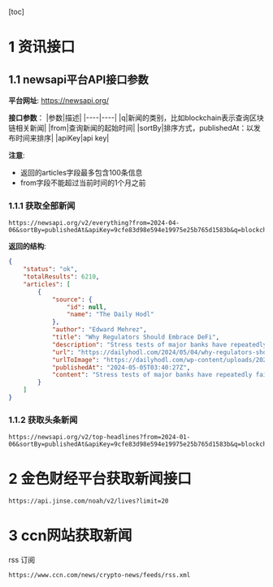 [toc]

# 1 资讯接口
## 1.1 newsapi平台API接口参数

**平台网址**:
https://newsapi.org/


**接口参数**：
|参数|描述|
|----|----|
|q|新闻的类别，比如blockchain表示查询区块链相关新闻|
|from|查询新闻的起始时间|
|sortBy|排序方式，publishedAt：以发布时间来排序|
|apiKey|api key|

**注意**:
- 返回的articles字段最多包含100条信息
- from字段不能超过当前时间的1个月之前

### 1.1.1 获取全部新闻
```
https://newsapi.org/v2/everything?from=2024-04-06&sortBy=publishedAt&apiKey=9cfe83d98e594e19975e25b765d1583b&q=blockchain
```

**返回的结构**:
```json
{
    "status": "ok",
    "totalResults": 6210,
    "articles": [
        {
            "source": {
                "id": null,
                "name": "The Daily Hodl"
            },
            "author": "Edward Mehrez",
            "title": "Why Regulators Should Embrace DeFi",
            "description": "Stress tests of major banks have repeatedly failed to uncover serious issues that have led to billions of dollars in losses – DeFi (decentralized finance) changes all of this. Right now, the world’s financial system operates under a veil of secrecy. Global ba…",
            "url": "https://dailyhodl.com/2024/05/04/why-regulators-should-embrace-defi/",
            "urlToImage": "https://dailyhodl.com/wp-content/uploads/2022/12/us-regulators-spot-markets.jpg",
            "publishedAt": "2024-05-05T03:40:27Z",
            "content": "Stress tests of major banks have repeatedly failed to uncover serious issues that have led to billions of dollars in losses DeFi (decentralized finance) changes all of this.\r\nRight now, the world’s f… [+7577 chars]"
        }
    ]
}
```


### 1.1.2 获取头条新闻
```
https://newsapi.org/v2/top-headlines?from=2024-01-06&sortBy=publishedAt&apiKey=9cfe83d98e594e19975e25b765d1583b&q=blockchain&size=10
```

# 2 金色财经平台获取新闻接口
```
https://api.jinse.com/noah/v2/lives?limit=20
```

# 3 ccn网站获取新闻
rss 订阅
```
https://www.ccn.com/news/crypto-news/feeds/rss.xml
```